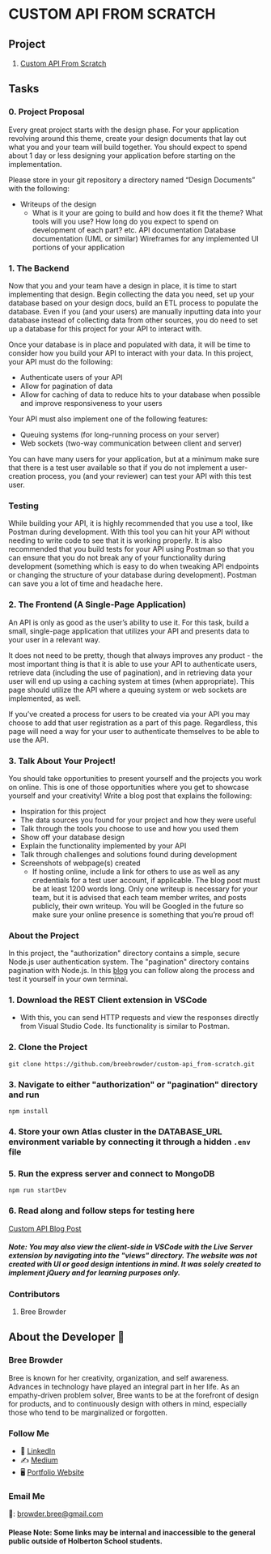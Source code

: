 # CUSTOM API FROM SCRATCH

## Project

1. [Custom API From Scratch](https://intranet.hbtn.io/projects/2697)


## Tasks
### 0. Project Proposal

Every great project starts with the design phase. For your application revolving around this theme, create your design documents that lay out what you and your team will build together. You should expect to spend about 1 day or less designing your application before starting on the implementation.

Please store in your git repository a directory named “Design Documents” with the following:

* Writeups of the design
    - What is it your are going to build and how does it fit the theme?
    What tools will you use?
    How long do you expect to spend on development of each part?
    etc.
    API documentation
    Database documentation (UML or similar)
    Wireframes for any implemented UI portions of your application
 
### 1. The Backend

Now that you and your team have a design in place, it is time to start implementing that design. Begin collecting the data you need, set up your database based on your design docs, build an ETL process to populate the database. Even if you (and your users) are manually inputting data into your database instead of collecting data from other sources, you do need to set up a database for this project for your API to interact with.

Once your database is in place and populated with data, it will be time to consider how you build your API to interact with your data. In this project, your API must do the following:

* Authenticate users of your API
* Allow for pagination of data
* Allow for caching of data to reduce hits to your database when possible and improve responsiveness to your users

Your API must also implement one of the following features:

* Queuing systems (for long-running process on your server)
* Web sockets (two-way communication between client and server)

You can have many users for your application, but at a minimum make sure that there is a test user available so that if you do not implement a user-creation process, you (and your reviewer) can test your API with this test user.

### Testing
While building your API, it is highly recommended that you use a tool, like Postman during development. With this tool you can hit your API without needing to write code to see that it is working properly. It is also recommended that you build tests for your API using Postman so that you can ensure that you do not break any of your functionality during development (something which is easy to do when tweaking API endpoints or changing the structure of your database during development). Postman can save you a lot of time and headache here.


 
### 2. The Frontend (A Single-Page Application)

An API is only as good as the user’s ability to use it. For this task, build a small, single-page application that utilizes your API and presents data to your user in a relevant way.

It does not need to be pretty, though that always improves any product - the most important thing is that it is able to use your API to authenticate users, retrieve data (including the use of pagination), and in retrieving data your user will end up using a caching system at times (when appropriate). This page should utilize the API where a queuing system or web sockets are implemented, as well.

If you’ve created a process for users to be created via your API you may choose to add that user registration as a part of this page. Regardless, this page will need a way for your user to authenticate themselves to be able to use the API.

 
### 3. Talk About Your Project!

You should take opportunities to present yourself and the projects you work on online. This is one of those opportunities where you get to showcase yourself and your creativity! Write a blog post that explains the following:

* Inspiration for this project
* The data sources you found for your project and how they were useful
* Talk through the tools you choose to use and how you used them
* Show off your database design
* Explain the functionality implemented by your API
* Talk through challenges and solutions found during development
* Screenshots of webpage(s) created
    - If hosting online, include a link for others to use as well as any credentials for a test user account, if applicable.
The blog post must be at least 1200 words long. Only one writeup is necessary for your team, but it is advised that each team member writes, and posts publicly, their own writeup. You will be Googled in the future so make sure your online presence is something that you’re proud of!


### About the Project
In this project, the "authorization" directory contains a simple, secure Node.js user authentication system. The "pagination" directory contains pagination with Node.js.
In this [blog](https://docs.google.com/document/d/17dn3tvCpfdYbil0Uc-eQ51QSFmiadGk10McGus3nV84/edit?usp=sharing) you can follow along the process and test it yourself in your own terminal.

### 1. Download the REST Client extension in VSCode
* With this, you can send HTTP requests and view the responses directly from Visual Studio Code. Its functionality is similar to Postman.

### 2. Clone the Project
```
git clone https://github.com/breebrowder/custom-api_from-scratch.git
```

### 3. Navigate to either "authorization" or "pagination" directory and run
```
npm install
```
### 4. Store your own Atlas cluster in the DATABASE_URL environment variable by connecting it through a hidden ```.env``` file

### 5. Run the express server and connect to MongoDB
```
npm run startDev
```
### 6. Read along and follow steps for testing here
[Custom API Blog Post](https://docs.google.com/document/d/17dn3tvCpfdYbil0Uc-eQ51QSFmiadGk10McGus3nV84/edit?usp=sharing)

##### Note: You may also view the client-side in VSCode with the Live Server extension by navigating into the "views" directory. The website was not created with UI or good design intentions in mind. It was solely created to implement jQuery and for learning purposes only.

### Contributors
1. Bree Browder

## About the Developer  💬

### Bree Browder

Bree is known for her creativity, organization, and self awareness. Advances in technology have played an integral part in her life. As an empathy-driven problem solver, Bree wants to be at the forefront of design for products, and to continuously design with others in mind, especially those who tend to be marginalized or forgotten.

### Follow Me

- 📁 [LinkedIn](https://www.linkedin.com/in/breebrowder/)
- ✍️ [Medium](https://medium.com/@breebrowder)
- 🖥️ [Portfolio Website](https://www.breebrowder.com/)

### Email Me
📩: browder.bree@gmail.com


#### Please Note: Some links may be internal and inaccessible to the general public outside of Holberton School students.

